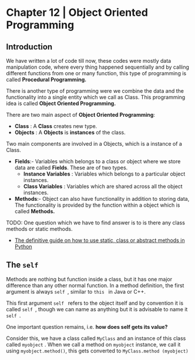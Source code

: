 # Chapter 12 | Object Oriented Programming #

## Introduction ##

We have written a lot of code till now, these codes were mostly data manipulation code, where every thing happened sequentially and by calling different functions from one or many function, this type of programming is called **Procedural Programming.**

There is another type of programming were we combine the data and the functionality into a single entity which we call as Class. This programming idea is called **Object Oriented Programming.**

There are two main aspect of **Object Oriented Programming**:

* **Class** : A **Class** creates new type.
* **Objects** : A **Objects** is **instances** of the class.

Two main components are involved in a Objects, which is a instance of a Class.

* **Fields**:- Variables which belongs to a class or object where we store data are called **Fields**. These are of two types.
    - **Instance Variables** : Variables which belongs to a particular object instances.
    - **Class Variables** : Variables which are shared across all the object instances.
* **Methods**:- Object can also have functionality in addition to storing data, The functionality is provided by the function within a object which is called **Methods.**

TODO: One question which we have to find answer is to is there any class methods or static methods.

* [The definitive guide on how to use static, class or abstract methods in Python ](https://julien.danjou.info/blog/2013/guide-python-static-class-abstract-methods)

## The `self` ##

Methods are nothing but function inside a class, but it has one major difference than any other normal function. In a method definition, the first argument is always `self `, similar to `this ` in Java or C++.

This first argument `self ` refers to the object itself and by convention it is called `self `, though we can name as anything but it is advisable to name it `self `.

One important question remains, i.e. **how does self gets its value?**

Consider this, we have a class called `MyClass` and an instance of this class called `myobject` . When we call a method on `myobject` instance, we call it using `myobject.method()`, this gets converted to `MyClass.method (myobject)`




